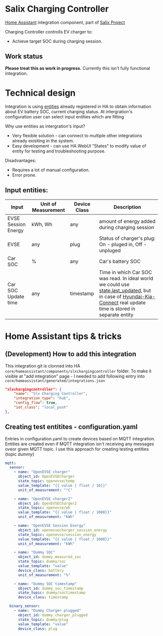 # Salix Charging Controller
[Home Assistant](https://www.home-assistant.io/) integration component, part of [Salix Project](https://github.com/artursulkowski/salix)

Charging Controller controlls EV charger to:
* Achieve target SOC during charging session.

## Work status
**Please treat this as work in progress.**
Currently this isn't fully functional integration.


# Technical design
Integration is using [entities](https://developers.home-assistant.io/docs/core/entity/) already registered in HA to obtain information about EV battery SOC, current charging status.
At intergration's configuration user can select input entities which are fitting

Why use entities as intergration's input?
* Very flexible solution - can connect to multiple other integrations already exisiting in the system.
* Easy development - can use HA WebUI "States" to modify value of entity for testing and troubleshooting purpose.

Disadvantages:
* Requires a lot of manual configuration.
* Error prone.

## Input entities:

| Input     | Unit of Measurement | Device Class | Description  |
| ---| --- | --- | --- |
| EVSE Session Energy | kWh, Wh | any | amount of energy added during charging session |
| EVSE | any | plug | Status of charger's plug: On - pluged in, Off - unpluged |
| Car SOC | % | any | Car's battery SOC |
| Car SOC Update time | any | timestamp | Time in which Car SOC was read. In ideal world we could use [state.last_updated](https://www.home-assistant.io/docs/configuration/state_object/), but in case of [Hyundai-Kia-Connect](https://github.com/Hyundai-Kia-Connect/kia_uvo) real update time is stored in separate entity |


# Home Assistant tips & tricks

## (Development) How to add this integration
This integration git is clonned into HA `core/homeassistant/components/slxchargingcontroller` folder.
To make it visible at "add integration" page - I needed to add following entry into `core/homeassistant/generated/integrations.json`
``` json
"slxchargingcontroller": {
    "name": "Slx Charging Controller",
    "integration_type": "hub",
    "config_flow": true,
    "iot_class": "local_push"
},
```

## Creating test entitites -  configuration.yaml
Entries in configuration.yaml to create devices based on MQTT integration.
Entities are created even if MQTT integration isn't receiving any messages oveor given MQTT topic. I use this approach for creating testing entities (topic _dummy_)

``` yaml
mqtt:
  sensor:
    - name: "OpenEVSE charger"
      object_id: OpenEVSECharger
      state_topic: openevse/temp
      value_template: "{{ value | float / 10}}"
      unit_of_measurement: "°C"

    - name: "OpenEVSE charger2"
      object_id: OpenEVSECharger2
      state_topic: openevse/wh
      value_template: "{{ value | float / 1000}}"
      unit_of_measurement: "kWh"

    - name: "OpenEVSE Session Energy"
      object_id: openevsecharger_session_energy
      state_topic: openevse/session_energy
      value_template: "{{ value | float / 1000}}"
      unit_of_measurement: "kWh"

    - name: "Dummy SOC"
      object_id: dummy_measured_soc
      state_topic: dummy/soc
      value_template: "value"
      device_class: battery
      unit_of_measurement: "%"

    - name: "Dummy SOC timestamp"
      object_id: dummy_soc_timestamp
      state_topic: dummy/soctimestamp
      device_class: timestamp

  binary_sensor:
    - name: "Dummy Charger plugged"
      object_id: dummy_charger_plugged
      state_topic: dummy/plug
      value_template: "value"
      device_class: plug
```

